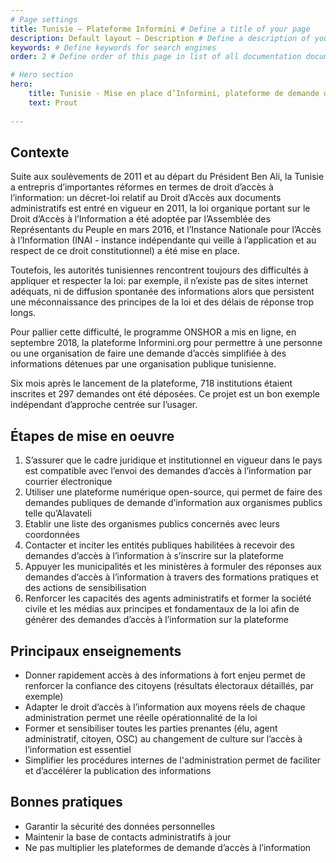 ```yaml
---
# Page settings
title: Tunisie — Plateforme Informini # Define a title of your page
description: Default layout — Description # Define a description of your page
keywords: # Define keywords for search engines
order: 2 # Define order of this page in list of all documentation documents

# Hero section
hero:
    title: Tunisie - Mise en place d’Informini, plateforme de demande d’accès à l’information
    text: Prout
    
---
```


## Contexte

Suite aux soulèvements de 2011 et au départ du Président Ben Ali, la Tunisie a entrepris d’importantes réformes en termes de droit d’accès à l’information: un décret-loi relatif au Droit d’Accès aux documents administratifs est entré en vigueur en 2011, la loi organique portant sur le Droit d’Accès à l’Information a été adoptée par l’Assemblée des Représentants du Peuple en mars 2016, et l’Instance Nationale pour l’Accès à l’Information (INAI - instance indépendante qui veille à l’application et au respect de ce droit constitutionnel) a été mise en place.

Toutefois, les autorités tunisiennes rencontrent toujours des difficultés à appliquer et respecter la loi: par exemple, il n’existe pas de sites internet adéquats, ni de diffusion spontanée des informations alors que persistent une méconnaissance des principes de la loi et des délais de réponse trop longs.

Pour pallier cette difficulté, le programme ONSHOR a mis en ligne, en septembre 2018, la plateforme Informini.org pour permettre à une personne ou une organisation de faire une demande d’accès simplifiée à des informations détenues par une organisation publique tunisienne. 

Six mois après le lancement de la plateforme, 718 institutions étaient inscrites et 297 demandes ont été déposées. Ce projet est un bon exemple indépendant d’approche centrée sur l’usager.

## Étapes de mise en oeuvre  

1. S’assurer que le cadre juridique et institutionnel en vigueur dans le pays est compatible avec l’envoi des demandes d’accès à l’information par courrier électronique
2. Utiliser une plateforme numérique open-source, qui permet de faire des demandes publiques de demande d’information aux organismes publics telle qu’Alavateli
3. Etablir une liste des organismes publics concernés avec leurs coordonnées
4. Contacter et inciter les entités publiques habilitées à recevoir des demandes d’accès à l’information à s’inscrire sur la plateforme
5. Appuyer les municipalités et les ministères à formuler des réponses aux demandes d’accès à l’information à travers des formations pratiques et des actions de sensibilisation
6. Renforcer les capacités des agents administratifs et former la société civile et les médias aux principes et fondamentaux de la loi afin de générer des demandes d’accès à l’information sur la plateforme

## Principaux enseignements  

* Donner rapidement accès à des informations à fort enjeu permet de renforcer la confiance des citoyens (résultats électoraux détaillés, par exemple) 
* Adapter le droit d’accès à l’information aux moyens réels de chaque administration permet une réelle opérationnalité de la loi
* Former et sensibiliser toutes les parties prenantes (élu, agent administratif, citoyen, OSC) au changement de culture sur l’accès à l’information est essentiel
* Simplifier les procédures internes de l'administration permet de faciliter et d’accélérer la publication des informations

## Bonnes pratiques

* Garantir la sécurité des données personnelles
* Maintenir la base de contacts administratifs à jour
* Ne pas multiplier les plateformes de demande d’accès à l’information
